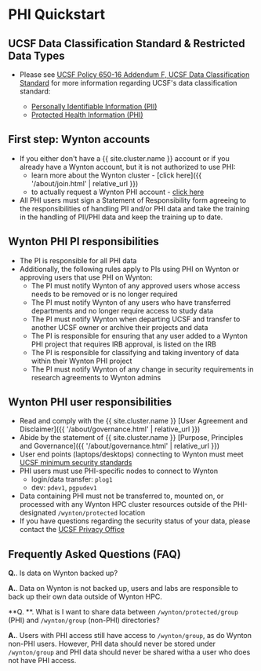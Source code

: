 # PHI Quickstart

## UCSF Data Classification Standard & Restricted Data Types

- Please see [UCSF Policy 650-16 Addendum F, UCSF Data Classification Standard](https://it.ucsf.edu/standard-guideline/ucsf-policy-650-16-addendum-f-ucsf-data-classification-standard) for more information regarding UCSF's data classification standard:

  - [Personally Identifiable Information (PII)](https://it.ucsf.edu/standard-guideline/ucsf-policy-650-16-addendum-f-ucsf-data-classification-standard#PII)
  - [Protected Health Information (PHI)](https://it.ucsf.edu/standard-guideline/ucsf-policy-650-16-addendum-f-ucsf-data-classification-standard#phi)


## First step: Wynton accounts

- If you either don't have a {{ site.cluster.name }} account or if you already have a Wynton account, but it is not authorized to use PHI:
  - learn more about the Wynton cluster - [click here]({{ '/about/join.html' | relative_url }})
  - to actually request a Wynton PHI account - [click here](https://ucsf.service-now.com/ucsfit?id=ucsf_sc_cat_item&sys_id=68f9651f1bf47c50683e0ed8624bcbac&sysparm_category=40c0305b7b92d000e2dc8180984d4d9f)
- All PHI users must sign a Statement of Responsibility form agreeing to the responsibilities of handling PII and/or PHI data and take the training in the handling of PII/PHI data and keep the training up to date.

## Wynton PHI PI responsibilities

- The PI is responsible for all PHI data
- Additionally, the following rules apply to PIs using PHI on Wynton or approving users that use PHI on Wynton:
  - The PI must notify Wynton of any approved users whose access needs to be removed or is no longer required
  - The PI must notify Wynton of any users who have transferred departments and no longer require access to study data
  - The PI must notify Wynton when departing UCSF and transfer to another UCSF owner or archive their projects and data
  - The PI is responsible for ensuring that any user added to a Wynton PHI project that requires IRB approval, is listed on the IRB
  - The PI is responsible for classifying and taking inventory of data within their Wynton PHI project 
  - The PI must notify Wynton of any change in security requirements in research agreements to Wynton admins

## Wynton PHI user responsibilities

- Read and comply with the {{ site.cluster.name }} [User Agreement and Disclaimer]({{ '/about/governance.html' | relative_url }})
- Abide by the statement of {{ site.cluster.name }} [Purpose, Principles and Governance]({{ '/about/governance.html' | relative_url }})
- User end points (laptops/desktops) connecting to Wynton must meet [UCSF minimum security standards](https://it.ucsf.edu/standard-guideline/ucsf-650-16-addendum-b-ucsf-minimum-security-standards-electronic-information)
- PHI users must use PHI-specific nodes to connect to Wynton
  - login/data transfer: `plog1`
  - dev: `pdev1`, `pgpudev1`
- Data containing PHI must not be transferred to, mounted on, or processed with any Wynton HPC cluster resources outside of the PHI-designated `/wynton/protected` location
- If you have questions regarding the security status of your data, please contact the [UCSF Privacy Office](https://hipaa.ucsf.edu/)

## Frequently Asked Questions (FAQ)

**Q.**. Is data on Wynton backed up?

**A.**. Data on Wynton is not backed up, users and labs are responsible to back up their own data outside of Wynton HPC.

**Q. **. What is I want to share data between `/wynton/protected/group` (PHI) and `/wynton/group` (non-PHI) directories?

**A.**. Users with PHI access still have access to `/wynton/group`, as do Wynton non-PHI users. However, PHI data should never be stored under `/wynton/group` and PHI data should never be shared witha a user who does not have PHI access.
